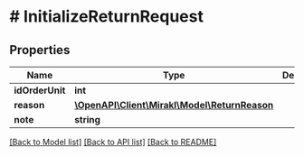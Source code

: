 # # InitializeReturnRequest

## Properties

Name | Type | Description | Notes
------------ | ------------- | ------------- | -------------
**idOrderUnit** | **int** |  |
**reason** | [**\OpenAPI\Client\Mirakl\Model\ReturnReason**](ReturnReason.md) |  |
**note** | **string** |  |

[[Back to Model list]](../../README.md#models) [[Back to API list]](../../README.md#endpoints) [[Back to README]](../../README.md)
